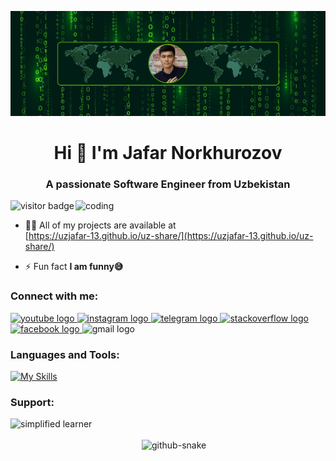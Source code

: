 ![logo](https://github.com/UzJaFaR-13/UzJaFaR-13/blob/main/Github-Banner.png)
<h1 align="center">Hi 👋 I'm Jafar Norkhurozov</h1>
<h3 align="center">A passionate Software Engineer from Uzbekistan</h3>

<img align="right" alt="coding" width="400" src="https://user-images.githubusercontent.com/55389276/140866485-8fb1c876-9a8f-4d6a-98dc-08c4981eaf70.gif">

![visitor badge](https://visitor-badge.laobi.icu/badge?page_id=UzJaFaR-13.UzJaFaR-13&left_text=My%20Page%20Visitors)

- 👨‍💻 All of my projects are available at <br> [https://uzjafar-13.github.io/uz-share/](https://uzjafar-13.github.io/uz-share/)

- ⚡ Fun fact **I am funny😅**

<h3 align="left">Connect with me:</h3>

<div align="left" style="list-style: none;">
  <a href="!#" target="_blank">
  <img src="https://raw.githubusercontent.com/maurodesouza/profile-readme-generator/master/src/assets/icons/social/youtube/default.svg" width="47" height="35" alt="youtube logo"  />
  </a>
  <a href="https://www.instagram.com/uzjafar_13/profilecard/" target="_blank">
    <img src="https://raw.githubusercontent.com/maurodesouza/profile-readme-generator/master/src/assets/icons/social/instagram/default.svg" width="47" height="35" alt="instagram logo"  />
  </a>
  <a href="https://t.me/UzJaFaR_13" target="_blank">
    <img src="https://raw.githubusercontent.com/maurodesouza/profile-readme-generator/master/src/assets/icons/social/telegram/default.svg" width="47" height="35" alt="telegram logo"  />
  </a>
  <a href="https://stackoverflow.com/users/21209988/jafar-norxurozov" target="_blank">
    <img src="https://raw.githubusercontent.com/maurodesouza/profile-readme-generator/master/src/assets/icons/social/stackoverflow/default.svg" width="47" height="35" alt="stackoverflow logo"  />
  </a>
  <a href="https://www.facebook.com/jafar.norxurozov.3" target="_blank">
    <img src="https://raw.githubusercontent.com/maurodesouza/profile-readme-generator/master/src/assets/icons/social/facebook/default.svg" width="47" height="35" alt="facebook logo"  />
  </a href="mailto:uzjafarc@gmail.com" target="_blank">
  <img src="https://raw.githubusercontent.com/maurodesouza/profile-readme-generator/master/src/assets/icons/social/gmail/default.svg" width="47" height="35" alt="gmail logo"/>
  </a>
</div>
  

<h3 align="left">Languages and Tools:</h3>

[![My Skills](https://skillicons.dev/icons?i=docker,js,vite,vue,pinia,redis,postgres,mongodb,symfony,react,bash,powershell,vim,bootstrap,css,figma,git,github,gitlab,gmail,gulp,html,htmx,jest,mysql,netlify,nodejs,npm,php,phpstorm,ps,ae,pr,ai,sass,tailwind,jquery,stackoverflow,arch,ubuntu,kali,debian,linux,redhat,windows&perline=15)](https://skillicons.dev)

<h3 align="left">Support:</h3>
<p><a href=""> <img align="left" src="https://cdn.buymeacoffee.com/buttons/v2/default-yellow.png" height="50" width="210" alt="simplified learner" /></a></p><br><br>

<picture>
  <source media="(prefers-color-scheme: dark)" srcset="https://raw.githubusercontent.com/tobiasmeyhoefer/tobiasmeyhoefer/output/github-snake-dark.svg" />
  <source media="(prefers-color-scheme: light)" srcset="https://raw.githubusercontent.com/tobiasmeyhoefer/tobiasmeyhoefer/output/github-snake.svg" />
  <img alt="github-snake" src="https://raw.githubusercontent.com/tobiasmeyhoefer/tobiasmeyhoefer/output/github-snake.svg" />
</picture>


